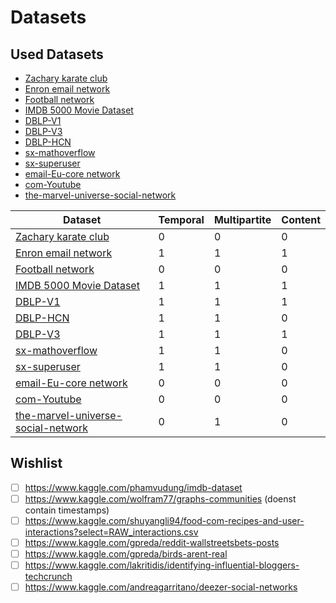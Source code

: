 # Datasets
## Used Datasets
* [Zachary karate club](http://konect.cc/networks/ucidata-zachary/)
* [Enron email network](https://www.kaggle.com/wcukierski/enron-email-dataset/)
* [Football network](https://networkrepository.com/misc-football.php)
* [IMDB 5000 Movie Dataset](https://www.kaggle.com/carolzhangdc/imdb-5000-movie-dataset)
* [DBLP-V1](https://www.aminer.org/citation)
* [DBLP-V3](https://www.aminer.org/citation)
* [DBLP-HCN](https://data.mendeley.com/datasets/t4xmpbrr6v/1)
* [sx-mathoverflow](https://snap.stanford.edu/data/sx-mathoverflow.html)
* [sx-superuser](https://snap.stanford.edu/data/sx-superuser.html)
* [email-Eu-core network](https://snap.stanford.edu/data/email-Eu-core.html)
* [com-Youtube](https://snap.stanford.edu/data/com-Youtube.html)
* [the-marvel-universe-social-network](https://www.kaggle.com/csanhueza/the-marvel-universe-social-network)

| Dataset                                                                                                   | Temporal | Multipartite | Content |
|-----------------------------------------------------------------------------------------------------------|----------|--------------|---------|
| [Zachary karate club](http://konect.cc/networks/ucidata-zachary/)                                         | 0        | 0            | 0       |
| [Enron email network](https://www.kaggle.com/wcukierski/enron-email-dataset/)                             | 1        | 1            | 1       |
| [Football network](https://networkrepository.com/misc-football.php)                                       | 0        | 0            | 0       |
 | [IMDB 5000 Movie Dataset](https://www.kaggle.com/carolzhangdc/imdb-5000-movie-dataset)                    | 1        | 1            | 1       |
 | [DBLP-V1](https://www.aminer.org/citation)                                                                | 1        | 1            | 1       |
 | [DBLP-HCN](https://data.mendeley.com/datasets/t4xmpbrr6v/1)                                               | 1        | 1            | 0       |
| [DBLP-V3](https://www.aminer.org/citation)                                                                | 1        | 1            | 1       |
| [sx-mathoverflow](https://snap.stanford.edu/data/sx-mathoverflow.html)                                    | 1        | 1            | 0       |
 | [sx-superuser](https://snap.stanford.edu/data/sx-superuser.html)                                          | 1        | 1            | 0       |
 | [email-Eu-core network](https://snap.stanford.edu/data/email-Eu-core.html)                                | 0        | 0            | 0       |
 | [com-Youtube](https://snap.stanford.edu/data/com-Youtube.html)                                            | 0        | 0            | 0       |
 | [the-marvel-universe-social-network](https://www.kaggle.com/csanhueza/the-marvel-universe-social-network) | 0        | 1            | 0       |

## Wishlist
- [ ] https://www.kaggle.com/phamvudung/imdb-dataset
- [ ] https://www.kaggle.com/wolfram77/graphs-communities (doenst contain timestamps)
- [ ] https://www.kaggle.com/shuyangli94/food-com-recipes-and-user-interactions?select=RAW_interactions.csv
- [ ] https://www.kaggle.com/gpreda/reddit-wallstreetsbets-posts
- [ ] https://www.kaggle.com/gpreda/birds-arent-real
- [ ] https://www.kaggle.com/lakritidis/identifying-influential-bloggers-techcrunch
- [ ] https://www.kaggle.com/andreagarritano/deezer-social-networks